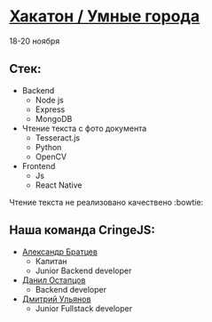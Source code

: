 # [Хакатон / Умные города](https://friendly-possum-13e.notion.site/6192cd1531e24ae6b61dc192b99e2b0f)
18-20 ноября

## Стек:
- Backend
    - Node js
    - Express
    - MongoDB
- Чтение текста с фото документа
    - Tesseract.js
    - Python
    - OpenCV
- Frontend
    - Js
    - React Native

Чтение текста не реализовано качествено :bowtie:

## Наша команда CringeJS:
- [Александр Братцев](https://github.com/energy-spectrum)
    - Капитан
    - Junior Backend developer
- [Данил Остапцов](https://github.com/OstaptsovDanil)
    - Backend developer
- [Дмитрий Ульянов](https://github.com/Dustyy47)
    - Junior Fullstack developer
